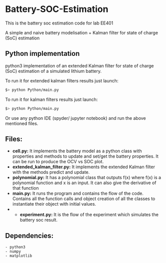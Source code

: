 # Battery-SOC-Estimation
This is the battery soc estimation code for lab EE401

A simple and naive battery modelisation + Kalman filter for state of charge (SoC) estimation

## Python implementation
python3 implementation of an extended Kalman filter for state of charge (SoC) estimation of a simulated lithium battery. 

To run it for extended kalman filters results just launch:
```sh
$> python Python/main.py
```

To run it for kalman filters results just launch:
```sh
$> python Python/main.py
```
Or use any python IDE (spyder/ jupyter notebook) and run the above mentioned files.

## Files:
* **cell.py:** It implements the battery model as a python class with properties and methods to update and set/get the battery properties. It can be run to produce the OCV vs SOC plot.
* **extended_kalman_filter.py:** It implements the extended Kalman filter with the methods predict and update.
* **polynomial.py:** It has a polynomial class that outputs f(x) where f(x) is a polynomial function and x is an input. It can also give the derivative of that function
* **main.py:** It runs the program and contains the flow of the code. Contains all the function calls and object creation of all the classes to instantiate their object with initial values.
* * **experiment.py:** It is the flow of the experiment which simulates the battery soc result.
    
## Dependencies:
    - python3
    - numpy
    - matplotlib
